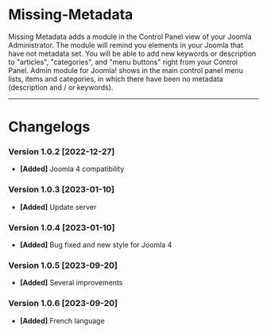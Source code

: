 # Missing-Metadata
Missing Metadata adds a module in the Control Panel view of your Joomla Administrator. The module will remind you elements in your Joomla that have not metadata set. You will be able to add new keywords or description to "articles", "categories", and "menu buttons" right from your Control Panel.  Admin module for Joomla! shows in the main control panel menu lists, items and categories, in which there have been no metadata (description and / or keywords).

* * *

# Changelogs

### Version 1.0.2 [2022-12-27]
* **[Added]** Joomla 4 compatibility

### Version 1.0.3 [2023-01-10]
* **[Added]** Update server

### Version 1.0.4 [2023-01-10]
* **[Added]** Bug fixed and new style for Joomla 4

### Version 1.0.5 [2023-09-20]
* **[Added]** Several improvements

### Version 1.0.6 [2023-09-20]
* **[Added]** French language